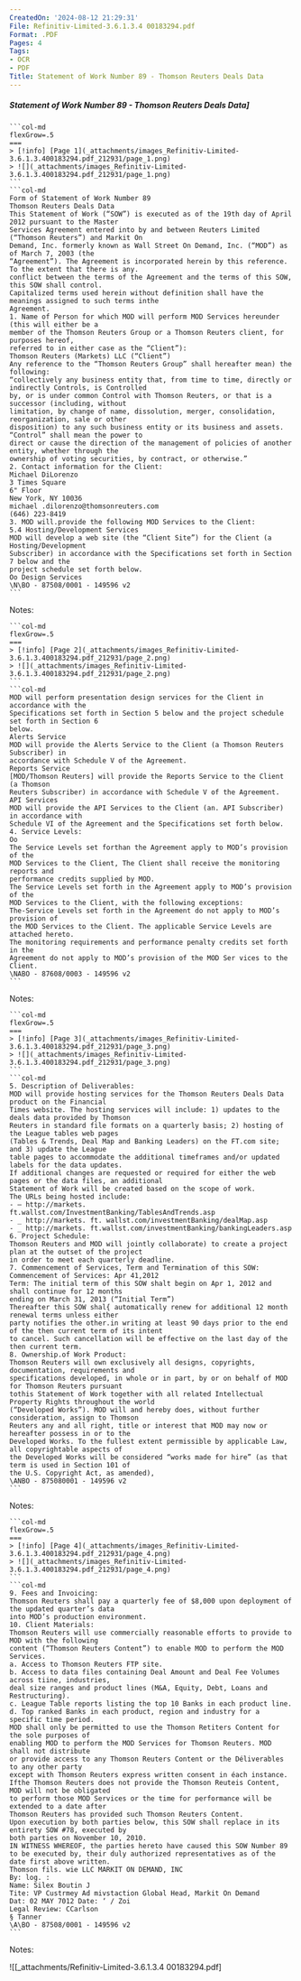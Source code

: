 ```yaml
---
CreatedOn: '2024-08-12 21:29:31'
File: Refinitiv-Limited-3.6.1.3.4 00183294.pdf
Format: .PDF
Pages: 4
Tags:
- OCR
- PDF
Title: Statement of Work Number 89 - Thomson Reuters Deals Data
---
```


##### Statement of Work Number 89 - Thomson Reuters Deals Data]

  
````col
```col-md
flexGrow=.5
===
> [!info] [Page 1](_attachments/images_Refinitiv-Limited-3.6.1.3.400183294.pdf_212931/page_1.png)
> ![](_attachments/images_Refinitiv-Limited-3.6.1.3.400183294.pdf_212931/page_1.png)
```  
```col-md
Form of Statement of Work Number 89
Thomson Reuters Deals Data  
This Statement of Work (“SOW”) is executed as of the 19th day of April 2012 pursuant to the Master
Services Agreement entered into by and between Reuters Limited (“Thomson Reuters”) and Markit On
Demand, Inc. formerly known as Wall Street On Demand, Inc. (“MOD”) as of March 7, 2003 (the
“Agreement”). The Agreement is incorporated herein by this reference. To the extent that there is any.
conflict between the terms of the Agreement and the terms of this SOW, this SOW shall control.
Capitalized terms used herein without definition shall have the meanings assigned to such terms inthe
Agreement.  
1. Name of Person for which MOD will perform MOD Services hereunder (this will either be a
member of the Thomson Reuters Group or a Thomson Reuters client, for purposes hereof,
referred to in either case as the “Client”):  
Thomson Reuters (Markets) LLC (“Client”)
Any reference to the “Thomson Reuters Group” shall hereafter mean) the following:  
“collectively any business entity that, from time to time, directly or indirectly Controls, is Controlled
by, or is under common Control with Thomson Reuters, or that is a successor (including, without
limitation, by change of name, dissolution, merger, consolidation, reorganization, sale or other
disposition) to any such business entity or its business and assets. “Control” shall mean the power to
direct or cause the direction of the management of policies of another entity, whether through the
ownership of voting securities, by contract, or otherwise.”  
2. Contact information for the Client:
Michael DiLorenzo
3 Times Square  
6" Floor
New York, NY 10036  
michael .dilorenzo@thomsonreuters.com
(646) 223-8419  
3. MOD will.provide the following MOD Services to the Client:  
5.4 Hosting/Development Services
MOD will develop a web site (the “Client Site”) for the Client (a Hosting/Development
Subscriber) in accordance with the Specifications set forth in Section 7 below and the
project schedule set forth below.  
Oo Design Services  
\N\BO - 87508/0001 - 149596 v2  
```
````
Notes:    
````col
```col-md
flexGrow=.5
===
> [!info] [Page 2](_attachments/images_Refinitiv-Limited-3.6.1.3.400183294.pdf_212931/page_2.png)
> ![](_attachments/images_Refinitiv-Limited-3.6.1.3.400183294.pdf_212931/page_2.png)
```  
```col-md
MOD will perform presentation design services for the Client in accordance with the
Specifications set forth in Section 5 below and the project schedule set forth in Section 6
below.  
Alerts Service  
MOD will provide the Alerts Service to the Client (a Thomson Reuters Subscriber) in
accordance with Schedule V of the Agreement.  
Reports Service  
[MOD/Thomson Reuters] will provide the Reports Service to the Client (a Thomson
Reuters Subscriber) in accordance with Schedule V of the Agreement.  
API Services  
MOD will provide the API Services to the Client (an. API Subscriber) in accordance with
Schedule VI of the Agreement and the Specifications set forth below.  
4. Service Levels:  
Oo  
The Service Levels set forthan the Agreement apply to MOD’s provision of the
MOD Services to the Client, The Client shall receive the monitoring reports and
performance credits supplied by MOD.  
The Service Levels set forth in the Agreement apply to MOD’s provision of the
MOD Services to the Client, with the following exceptions:  
The-Service Levels set forth in the Agreement do not apply to MOD’s provision of
the MOD Services to the Client. The applicable Service Levels are attached hereto.  
The monitoring requirements and performance penalty credits set forth in the
Agreement do not apply to MOD’s provision of the MOD Ser vices to the Client.  
\NABO - 87608/0003 - 149596 v2  
```
````
Notes:    
````col
```col-md
flexGrow=.5
===
> [!info] [Page 3](_attachments/images_Refinitiv-Limited-3.6.1.3.400183294.pdf_212931/page_3.png)
> ![](_attachments/images_Refinitiv-Limited-3.6.1.3.400183294.pdf_212931/page_3.png)
```  
```col-md
5. Description of Deliverables:  
MOD will provide hosting services for the Thomson Reuters Deals Data product on the Financial
Times website. The hosting services will include: 1) updates to the deals data provided by Thomson
Reuters in standard file formats on a quarterly basis; 2) hosting of the League tables web pages
(Tables & Trends, Deal Map and Banking Leaders) on the FT.com site; and 3) update the League
table pages to accommodate the additional timeframes and/or updated labels for the data updates.  
If additional changes are requested or required for either the web pages or the data files, an additional
Statement of Work will be created based on the scope of work.  
The URLs being hosted include:  
- — http://markets. ft.wallst.com/InvestmentBanking/TablesAndTrends.asp
- _ http://markets. ft. wallst.com/investmentBanking/dealMap.asp  
- _ http://markets. ft.wallst.com/investmentBanking/bankingLeaders.asp  
6. Project Schedule:  
Thomson Reuters and MOD will jointly collaborate) to create a project plan at the outset of the project
in order to meet each quarterly deadline.  
7. Commencement of Services, Term and Termination of this SOW:
Commencement of Services: Apr 41,2012  
Term: The initial term of this SOW shalt begin on Apr 1, 2012 and shall continue for 12 months
ending on March 31, 2013 (“Initial Term”)  
Thereafter this SOW shal{ automatically renew for additional 12 month renewal terms unless either
party notifies the other.in writing at least 90 days prior to the end of the then current term of its intent
to cancel. Such cancellation will be effective on the last day of the then current term.  
8. Ownership.of Work Product:  
Thomson Reuters will own exclusively all designs, copyrights, documentation, requirements and
specifications developed, in whole or in part, by or on behalf of MOD for Thomson Reuters pursuant
tothis Statement of Work together with all related Intellectual Property Rights throughout the world
(“Developed Works”). MOD will and hereby does, without further consideration, assign to Thomson
Reuters any and all right, title or interest that MOD may now or hereafter possess in or to the
Developed Works. To the fullest extent permissible by applicable Law, all copyrightable aspects of
the Developed Works will be considered “works made for hire” (as that term is used in Section 101 of
the U.S. Copyright Act, as amended),  
\ANBO - 875080001 - 149596 v2  
```
````
Notes:    
````col
```col-md
flexGrow=.5
===
> [!info] [Page 4](_attachments/images_Refinitiv-Limited-3.6.1.3.400183294.pdf_212931/page_4.png)
> ![](_attachments/images_Refinitiv-Limited-3.6.1.3.400183294.pdf_212931/page_4.png)
```  
```col-md
9. Fees and Invoicing:
Thomson Reuters shall pay a quarterly fee of $8,000 upon deployment of the updated quarter’s data  
into MOD’s production environment.  
10. Client Materials:
Thomson Reuters will use commercially reasonable efforts to provide to MOD with the following
content (“Thomson Reuters Content”) to enable MOD to perform the MOD Services.  
a. Access to Thomson Reuters FTP site.  
b. Access to data files containing Deal Amount and Deal Fee Volumes across tiine, industries,
deal size ranges and product lines (M&A, Equity, Debt, Loans and Restructuring).  
c. League Table reports listing the top 10 Banks in each product line.  
d. Top ranked Banks in each product, region and industry for a specific time period.  
MOD shall only be permitted to use the Thomson Retiters Content for the sole purposes of
enabling MOD to perform the MOD Services for Thomson Reuters. MOD shall not distribute
or provide access to any Thomson Reuters Content or the Déliverables to any other party
except with Thomson Reuters express written consent in éach instance.  
Ifthe Thomson Reuters does not provide the Thomson Reuteis Content, MOD will not be obligated  
to perform those MOD Services or the time for performance will be extended to a date after
Thomson Reuters has provided such Thomson Reuters Content.  
Upon execution by both parties below, this SOW shall replace in its entirety SOW #78, executed by
both parties on November 10, 2010.  
IN WITNESS WHEREOF, the parties hereto have caused this SOW Number 89
to be executed by, their duly authorized representatives as of the date first above written.  
Thomson fils. wie LLC MARKIT ON DEMAND, INC
By: log. :  
Name: Silex Boutin J  
Tite: VP Custrmey Ad mivstaction Global Head, Markit On Demand
Dat: 02 MAY 7012 Date: ‘ / Zoi  
Legal Review: CCarlson  
§ Tanner  
\A\BO - 87508/0001 - 149596 v2  
```
````
Notes:  


![[_attachments/Refinitiv-Limited-3.6.1.3.4 00183294.pdf]